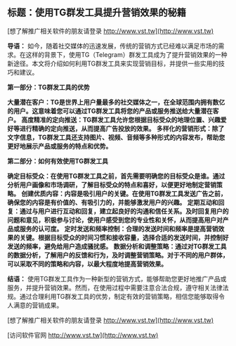 ## **标题：使用TG群发工具提升营销效果的秘籍**

[想了解推广相关软件的朋友请登录 http://www.vst.tw](http://www.vst.tw)

**导语：**
如今，随着社交媒体的迅速发展，传统的营销方式已经难以满足市场的需求。在这样的背景下，使用TG（Telegram）群发工具成为了提升营销效果的一种新途径。本文将介绍如何利用TG群发工具来实现营销目标，并提供一些实用的技巧和建议。

**第一部分：TG群发工具的优势**

**大量潜在客户：TG是世界上用户量最多的社交媒体之一，在全球范围内拥有数亿的用户。这意味着您可以通过TG群发工具将您的产品或服务推送给大量潜在客户。**
**高度精准的定向推送：TG群发工具允许您根据目标受众的地理位置、兴趣爱好等进行精确的定向推送，从而提高广告投放的效果。**
**多样化的营销形式：除了文字信息，TG群发工具还支持图片、视频、音频等多种形式的内容发布，帮助您更好地展示产品或服务的特点和优势。**

**第二部分：如何有效使用TG群发工具**

**确定目标受众：在使用TG群发工具之前，首先需要明确您的目标受众是谁。通过分析用户画像和市场调研，了解目标受众的特点和喜好，以便更好地制定营销策略。**
**创建优质内容：内容是吸引用户的关键。在使用TG群发工具发送广告之前，确保您的内容是有价值的、有吸引力的，并能够激发用户的兴趣。**
**定期互动和回复：通过与用户进行互动和回复，建立起良好的沟通和信任关系。及时回复用户的问题和意见，积极参与讨论，使用户感受到您的专业性和关怀，从而提高用户对产品或服务的认可度。**
**定时发送和频率控制：合理的发送时间和频率是提高营销效果的关键。根据目标受众的时间习惯和接收容量，选择合适的发送时间，并控制好发送的频率，避免给用户造成骚扰感。**
**数据分析和调整策略：通过对TG群发工具的数据分析，了解用户的反馈和行为，及时调整营销策略。对于不同的用户群体，可以采取不同的策略和内容，以最大程度地提高营销效果。**

**结语：**
使用TG群发工具作为一种新型的营销方式，能够帮助您更好地推广产品或服务，并提升营销效果。然而，在使用过程中需要注意合法合规，遵守相关法律法规。通过合理利用TG群发工具的优势，制定有效的营销策略，相信您能够取得令人满意的营销成果。

[想了解推广相关软件的朋友请登录 http://www.vst.tw](http://www.vst.tw)


[访问软件官网 http://www.vst.tw](http://www.vst.tw)
